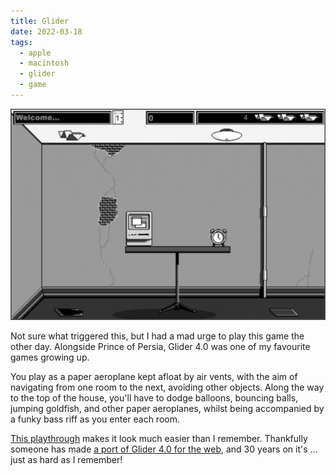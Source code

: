 ```yaml
---
title: Glider
date: 2022-03-18
tags:
  - apple
  - macintosh
  - glider
  - game
---
```


<img src="/assets/glider.png" alt="Black and white screenshot of the Glider video game. A paper aeroplane hovers above a central air vent. In the room there is an old Apple Macintosh computer and an alarm clock sat on a table.">

Not sure what triggered this, but I had a mad urge to play this game the other day. Alongside Prince of Persia, Glider 4.0 was one of my favourite games growing up.

You play as a paper aeroplane kept afloat by air vents, with the aim of navigating from one room to the next, avoiding other objects. Along the way to the top of the house, you'll have to dodge balloons, bouncing balls, jumping goldfish, and other paper aeroplanes, whilst being accompanied by a funky bass riff as you enter each room.

[This playthrough](https://www.youtube.com/watch?v=s8_ypI_C7nM) makes it look much easier than I remember. Thankfully someone has made [a port of Glider 4.0 for the web](https://www.kodogo.tech/glider/), and 30 years on it's … just as hard as I remember!
